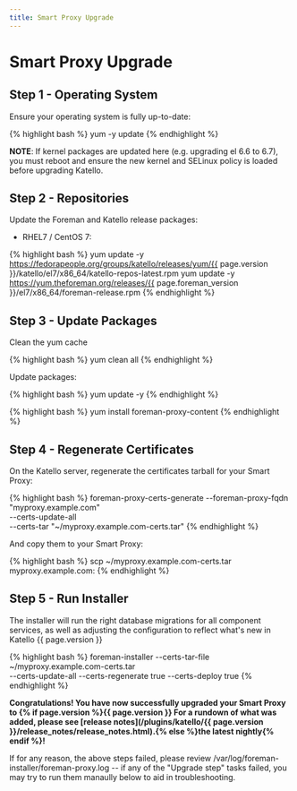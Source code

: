 ```yaml
---
title: Smart Proxy Upgrade
---
```


# Smart Proxy Upgrade

## Step 1 - Operating System

Ensure your operating system is fully up-to-date:

{% highlight bash %}
yum -y update
{% endhighlight %}

**NOTE**: If kernel packages are updated here (e.g. upgrading el 6.6 to 6.7), you must reboot and ensure the new kernel and SELinux policy is loaded before upgrading Katello.

## Step 2 - Repositories

Update the Foreman and Katello release packages:

  * RHEL7 / CentOS 7:

{% highlight bash %}
  yum update -y https://fedorapeople.org/groups/katello/releases/yum/{{ page.version }}/katello/el7/x86_64/katello-repos-latest.rpm
  yum update -y https://yum.theforeman.org/releases/{{ page.foreman_version }}/el7/x86_64/foreman-release.rpm
{% endhighlight %}

## Step 3 - Update Packages

Clean the yum cache

{% highlight bash %}
yum clean all
{% endhighlight %}

Update packages:

{% highlight bash %}
yum update -y
{% endhighlight %}

{% highlight bash %}
yum install foreman-proxy-content
{% endhighlight %}

## Step 4 - Regenerate Certificates

On the Katello server, regenerate the certificates tarball for your Smart Proxy:

{% highlight bash %}
foreman-proxy-certs-generate --foreman-proxy-fqdn "myproxy.example.com"\
                       --certs-update-all\
                       --certs-tar    "~/myproxy.example.com-certs.tar"
{% endhighlight %}

And copy them to your Smart Proxy:

{% highlight bash %}
scp ~/myproxy.example.com-certs.tar myproxy.example.com:
{% endhighlight %}

## Step 5 - Run Installer

The installer will run the right database migrations for all component services, as well as adjusting the configuration to reflect what's new in Katello {{ page.version }}

{% highlight bash %}
foreman-installer --certs-tar-file ~/myproxy.example.com-certs.tar\
                  --certs-update-all --certs-regenerate true --certs-deploy true
{% endhighlight %}

**Congratulations! You have now successfully upgraded your Smart Proxy to {% if page.version %}{{ page.version }} For a rundown of what was added, please see [release notes](/plugins/katello/{{ page.version }}/release_notes/release_notes.html).{% else %}the latest nightly{% endif %}!**

If for any reason, the above steps failed, please review /var/log/foreman-installer/foreman-proxy.log -- if any of the "Upgrade step" tasks failed, you may try to run them manaully below to aid in troubleshooting.
